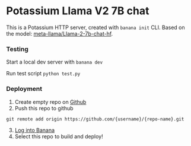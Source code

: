 # Potassium Llama V2 7B chat

This is a Potassium HTTP server, created with `banana init` CLI. Based on the model: [meta-llama/Llama-2-7b-chat-hf](https://huggingface.co/meta-llama/Llama-2-7b-chat-hf).

### Testing

Start a local dev server with `banana dev`

Run test script `python test.py`

### Deployment

1. Create empty repo on [Github](https://github.com)
2. Push this repo to github

```
git remote add origin https://github.com/{username}/{repo-name}.git
```

3. [Log into Banana](https://app.banana.dev/onboard)
4. Select this repo to build and deploy!
